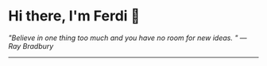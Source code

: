 <h1>Hi there, I'm Ferdi 👋</h1>

<p><em>
  "Believe in one thing too much and you have no room for new ideas.  " — Ray Bradbury
</em></p>

---

